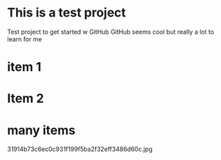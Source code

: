 # This is a test project
Test project to get started w GitHub
GitHub seems cool but really a lot to learn for me
# item 1
# Item 2
# many items
31914b73c6ec0c931f199f5ba2f32eff3486d60c.jpg
